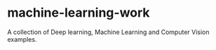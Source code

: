 # machine-learning-work

A collection of Deep learning, Machine Learning and Computer Vision examples.
